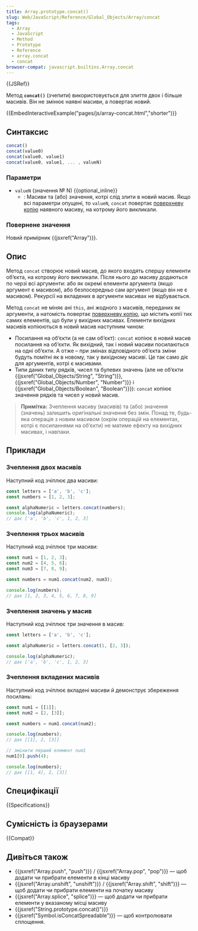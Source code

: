 ```yaml
---
title: Array.prototype.concat()
slug: Web/JavaScript/Reference/Global_Objects/Array/concat
tags:
  - Array
  - JavaScript
  - Method
  - Prototype
  - Reference
  - array.concat
  - concat
browser-compat: javascript.builtins.Array.concat
---
```


{{JSRef}}

Метод **`concat()`** (зчепити) використовується для злиття двох і більше масивів. Він не змінює наявні масиви, а повертає новий.

{{EmbedInteractiveExample("pages/js/array-concat.html","shorter")}}

## Синтаксис

```js
concat()
concat(value0)
concat(value0, value1)
concat(value0, value1, ... , valueN)
```

### Параметри

- `valueN` (значення № N) {{optional_inline}}
  - : Масиви та (або) значення, котрі слід злити в новий масив. Якщо всі параметри опущені, то `valueN`, `concat` повертає [поверхневу копію](/uk/docs/Glossary/Shallow_copy) наявного масиву, на котрому його викликали.

### Повернене значення

Новий примірник {{jsxref("Array")}}.

## Опис

Метод `concat` створює новий масив, до якого входять спершу елементи об‘єкта, на котрому його викликали. Після нього до масиву додаються по черзі всі аргументи: або як окремі елементи аргумента (якщо аргумент є масивом), або безпосередньо сам аргумент (якщо він не є масивом). Рекурсії на вкладених в аргументи масивах не відбувається.

Метод `concat` не міняє ані `this`, ані жодного з масивів, переданих як аргументи, а натомість повертає [поверхневу копію](/uk/docs/Glossary/Shallow_copy), що містить копії тих самих елементів, що були у вихідних масивах. Елементи вихідних масивів копіюються в новий масив наступним чином:

- Посилання на об‘єкти (а не сам об‘єкт): `concat` копіює в новий масив посилання на об‘єкти. Як вихідний, так і новий масиви посилаються на одні об‘єкти. А отже – при змінах відповідного об‘єкта зміни будуть помітні як в новому, так у вихідному масиві. Це так само діє для аргументів, котрі є масивами.
- Типи даних типу рядків, чисел та булевих значень (але не об‘єкти {{jsxref("Global_Objects/String", "String")}}, {{jsxref("Global_Objects/Number", "Number")}} і {{jsxref("Global_Objects/Boolean", "Boolean")}}):
  `concat` копіює значення рядків та чисел у новий масив.

> **Примітка:** Зчеплення масиву (масивів) та (або) значення (значень) залишить оригінальні значення без змін. Понад те, будь-яка операція з новим масивом (окрім операцій на елементах, котрі є посиланнями на об‘єкти) не матиме ефекту на вихідних масивах, і навпаки.

## Приклади

### Зчеплення двох масивів

Наступний код зчіплює два масиви:

```js
const letters = ['a', 'b', 'c'];
const numbers = [1, 2, 3];

const alphaNumeric = letters.concat(numbers);
console.log(alphaNumeric);
// дає ['a', 'b', 'c', 1, 2, 3]
```

### Зчеплення трьох масивів

Наступний код зчіплює три масиви:

```js
const num1 = [1, 2, 3];
const num2 = [4, 5, 6];
const num3 = [7, 8, 9];

const numbers = num1.concat(num2, num3);

console.log(numbers);
// дає [1, 2, 3, 4, 5, 6, 7, 8, 9]
```

### Зчеплення значень у масив

Наступний код зчіплює три значення в масив:

```js
const letters = ['a', 'b', 'c'];

const alphaNumeric = letters.concat(1, [2, 3]);

console.log(alphaNumeric);
// дає ['a', 'b', 'c', 1, 2, 3]
```

### Зчеплення вкладених масивів

Наступний код зчіплює вкладені масиви й демонструє збереження посилань:

```js
const num1 = [[1]];
const num2 = [2, [3]];

const numbers = num1.concat(num2);

console.log(numbers);
// дає [[1], 2, [3]]

// змінити перший елемент num1
num1[0].push(4);

console.log(numbers);
// дає [[1, 4], 2, [3]]
```

## Специфікації

{{Specifications}}

## Сумісність із браузерами

{{Compat}}

## Дивіться також

- {{jsxref("Array.push", "push")}} / {{jsxref("Array.pop", "pop")}} — щоб додати чи прибрати елементи в кінці масиву
- {{jsxref("Array.unshift", "unshift")}} / {{jsxref("Array.shift", "shift")}} — щоб додати чи прибрати елементи на початку масиву
- {{jsxref("Array.splice", "splice")}} — щоб додати чи прибрати елементи у вказаному місці масиву
- {{jsxref("String.prototype.concat()")}}
- {{jsxref("Symbol.isConcatSpreadable")}} — щоб контролювати сплощення.
